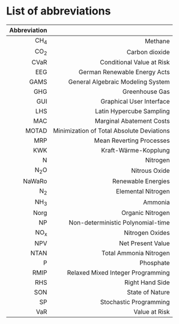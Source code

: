 # List of abbreviations

| Abbreviation |  |
|-------------:|-----:|
|   CH<sub>4</sub>        |  Methane |
|   CO<sub>2</sub>        |  Carbon dioxide |
|   CVaR                  |  Conditional Value at Risk  |
|   EEG                   |  German Renewable Energy Acts |
|   GAMS                  |  General Algebraic Modeling System |
|   GHG                   |  Greenhouse Gas |
|   GUI                   |  Graphical User Interface  |
|   LHS                   |  Latin Hypercube Sampling  |
|   MAC                   |  Marginal Abatement Costs |
|   MOTAD                 |  Minimization of Total Absolute Deviations |
|   MRP                   |  Mean Reverting Processes  |
|   KWK                   |  Kraft-Wärme-Kopplung |
|   N                     |  Nitrogen |
|   N<sub>2</sub>O        |  Nitrous Oxide  |
|   NaWaRo                |  Renewable Energies |
|   N<sub>2</sub>         |  Elemental Nitrogen |
|   NH<sub>3</sub>        |  Ammonia |
|   Norg                  |  Organic Nitrogen |
|   NP                    |  Non-deterministic Polynomial-time  |
|   NO<sub>x</sub>        |  Nitrogen Oxides  |
|   NPV                   |  Net Present Value  |
|   NTAN                  |  Total Ammonia Nitrogen |
|   P                     |  Phosphate |
|   RMIP                  |  Relaxed Mixed Integer Programming  |
|   RHS                   |  Right Hand Side |
|   SON                   |  State of Nature |
|   SP                    |  Stochastic Programming  |
|   VaR                   |  Value at Risk  |
